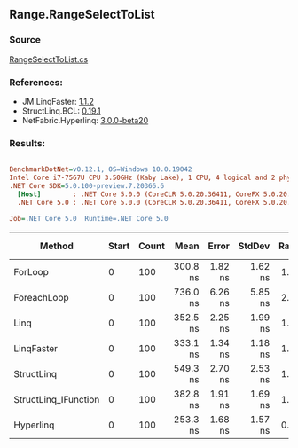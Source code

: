 ﻿## Range.RangeSelectToList

### Source
[RangeSelectToList.cs](../LinqBenchmarks/Range/RangeSelectToList.cs)

### References:
- JM.LinqFaster: [1.1.2](https://www.nuget.org/packages/JM.LinqFaster/1.1.2)
- StructLinq.BCL: [0.19.1](https://www.nuget.org/packages/StructLinq.BCL/0.19.1)
- NetFabric.Hyperlinq: [3.0.0-beta20](https://www.nuget.org/packages/NetFabric.Hyperlinq/3.0.0-beta20)

### Results:
``` ini

BenchmarkDotNet=v0.12.1, OS=Windows 10.0.19042
Intel Core i7-7567U CPU 3.50GHz (Kaby Lake), 1 CPU, 4 logical and 2 physical cores
.NET Core SDK=5.0.100-preview.7.20366.6
  [Host]        : .NET Core 5.0.0 (CoreCLR 5.0.20.36411, CoreFX 5.0.20.36411), X64 RyuJIT
  .NET Core 5.0 : .NET Core 5.0.0 (CoreCLR 5.0.20.36411, CoreFX 5.0.20.36411), X64 RyuJIT

Job=.NET Core 5.0  Runtime=.NET Core 5.0  

```
|               Method | Start | Count |     Mean |   Error |  StdDev | Ratio | RatioSD |  Gen 0 | Gen 1 | Gen 2 | Allocated | CacheMisses/Op | BranchMispredictions/Op |
|--------------------- |------ |------ |---------:|--------:|--------:|------:|--------:|-------:|------:|------:|----------:|---------------:|------------------------:|
|              ForLoop |     0 |   100 | 300.8 ns | 1.82 ns | 1.62 ns |  1.00 |    0.00 | 0.5660 |     - |     - |    1184 B |              1 |                       0 |
|          ForeachLoop |     0 |   100 | 736.0 ns | 6.26 ns | 5.85 ns |  2.45 |    0.02 | 0.5922 |     - |     - |    1240 B |              3 |                       2 |
|                 Linq |     0 |   100 | 352.5 ns | 2.25 ns | 1.99 ns |  1.17 |    0.01 | 0.2599 |     - |     - |     544 B |              1 |                       1 |
|           LinqFaster |     0 |   100 | 333.1 ns | 1.34 ns | 1.18 ns |  1.11 |    0.01 | 0.6232 |     - |     - |    1304 B |              1 |                       1 |
|           StructLinq |     0 |   100 | 549.3 ns | 2.70 ns | 2.53 ns |  1.83 |    0.01 | 0.2327 |     - |     - |     488 B |              2 |                       3 |
| StructLinq_IFunction |     0 |   100 | 382.8 ns | 1.91 ns | 1.69 ns |  1.27 |    0.01 | 0.2332 |     - |     - |     488 B |              1 |                       0 |
|            Hyperlinq |     0 |   100 | 253.3 ns | 1.68 ns | 1.57 ns |  0.84 |    0.01 | 0.2446 |     - |     - |     512 B |              1 |                       1 |
